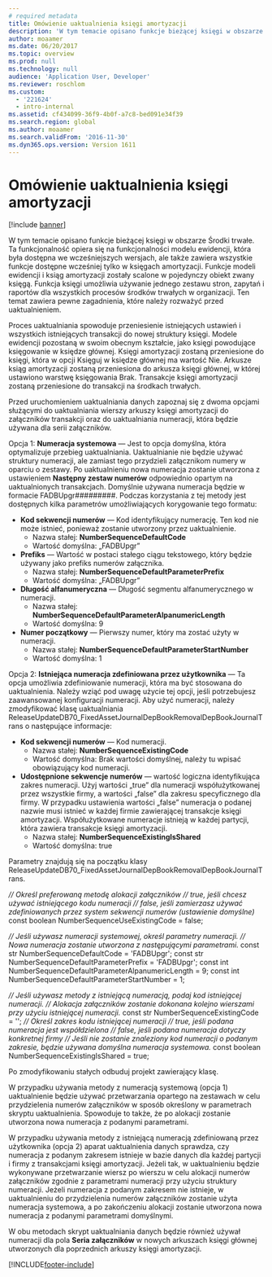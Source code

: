 ```yaml
---
# required metadata
title: Omówienie uaktualnienia księgi amortyzacji
description: 'W tym temacie opisano funkcje bieżącej księgi w obszarze Środki trwałe. Ta funkcjonalność opiera się na funkcjonalności modelu ewidencji, która była dostępna we wcześniejszych wersjach, ale także zawiera wszystkie funkcje dostępne wcześniej tylko w księgach amortyzacji.'
author: moaamer
ms.date: 06/20/2017
ms.topic: overview
ms.prod: null
ms.technology: null
audience: 'Application User, Developer'
ms.reviewer: roschlom
ms.custom:
  - '221624'
  - intro-internal
ms.assetid: cf434099-36f9-4b0f-a7c8-bed091e34f39
ms.search.region: global
ms.author: moaamer
ms.search.validFrom: '2016-11-30'
ms.dyn365.ops.version: Version 1611
---
```


# <a name="depreciation-book-upgrade-overview"></a>Omówienie uaktualnienia księgi amortyzacji

[!include [banner](../includes/banner.md)]

W tym temacie opisano funkcje bieżącej księgi w obszarze Środki trwałe. Ta funkcjonalność opiera się na funkcjonalności modelu ewidencji, która była dostępna we wcześniejszych wersjach, ale także zawiera wszystkie funkcje dostępne wcześniej tylko w księgach amortyzacji. Funkcje modeli ewidencji i ksiąg amortyzacji zostały scalone w pojedynczy obiekt zwany księgą. Funkcja księgi umożliwia używanie jednego zestawu stron, zapytań i raportów dla wszystkich procesów środków trwałych w organizacji. Ten temat zawiera pewne zagadnienia, które należy rozważyć przed uaktualnieniem. 

Proces uaktualniania spowoduje przeniesienie istniejących ustawień i wszystkich istniejących transakcji do nowej struktury księgi. Modele ewidencji pozostaną w swoim obecnym kształcie, jako księgi powodujące księgowanie w księdze głównej. Księgi amortyzacji zostaną przeniesione do księgi, która w opcji Księguj w księdze głównej ma wartość Nie. Arkusze ksiąg amortyzacji zostaną przeniesiona do arkusza księgi głównej, w której ustawiono warstwę księgowania Brak. Transakcje księgi amortyzacji zostaną przeniesione do transakcji na środkach trwałych.

Przed uruchomieniem uaktualniania danych zapoznaj się z dwoma opcjami służącymi do uaktualniania wierszy arkuszy księgi amortyzacji do załączników transakcji oraz do uaktualniania numeracji, która będzie używana dla serii załączników.

Opcja 1: **Numeracja systemowa** — Jest to opcja domyślna, która optymalizuje przebieg uaktualniania. Uaktualnianie nie będzie używać struktury numeracji, ale zamiast tego przydzieli załącznikom numery w oparciu o zestawy. Po uaktualnieniu nowa numeracja zostanie utworzona z ustawieniem **Następny zestaw numerów** odpowiednio opartym na uaktualnionych transakcjach. Domyślnie używana numeracja będzie w formacie FADBUpgr\#\#\#\#\#\#\#\#\#. Podczas korzystania z tej metody jest dostępnych kilka parametrów umożliwiających korygowanie tego formatu:

-   **Kod sekwencji numerów** — Kod identyfikujący numerację. Ten kod nie może istnieć, ponieważ zostanie utworzony przez uaktualnienie.
    -   Nazwa stałej: **NumberSequenceDefaultCode**
    -   Wartość domyślna: „FADBUpgr”
-   **Prefiks** — Wartość w postaci stałego ciągu tekstowego, który będzie używany jako prefiks numerów załącznika.
    -   Nazwa stałej: **NumberSequenceDefaultParameterPrefix**
    -   Wartość domyślna: „FADBUpgr”
-   **Długość alfanumeryczna** — Długość segmentu alfanumerycznego w numeracji.
    -   Nazwa stałej: **NumberSequenceDefaultParameterAlpanumericLength**
    -   Wartość domyślna: 9
-   **Numer początkowy** — Pierwszy numer, który ma zostać użyty w numeracji.
    -   Nazwa stałej: **NumberSequenceDefaultParameterStartNumber**
    -   Wartość domyślna: 1

Opcja 2: **Istniejąca numeracja zdefiniowana przez użytkownika** — Ta opcja umożliwia zdefiniowanie numeracji, która ma być stosowana do uaktualnienia. Należy wziąć pod uwagę użycie tej opcji, jeśli potrzebujesz zaawansowanej konfiguracji numeracji. Aby użyć numeracji, należy zmodyfikować klasę uaktualniania ReleaseUpdateDB70\_FixedAssetJournalDepBookRemovalDepBookJournalTrans o następujące informacje:

-   **Kod sekwencji numerów** — Kod numeracji.
    -   Nazwa stałej: **NumberSequenceExistingCode**
    -   Wartość domyślna: Brak wartości domyślnej, należy tu wpisać obowiązujący kod numeracji.
-   **Udostępnione sekwencje numerów** — wartość logiczna identyfikująca zakres numeracji. Użyj wartości „true” dla numeracji współużytkowanej przez wszystkie firmy, a wartości „false” dla zakresu specyficznego dla firmy. W przypadku ustawienia wartości „false” numeracja o podanej nazwie musi istnieć w każdej firmie zawierającej transakcje księgi amortyzacji. Współużytkowane numeracje istnieją w każdej partycji, która zawiera transakcje księgi amortyzacji.
    -   Nazwa stałej: **NumberSequenceExistingIsShared**
    -   Wartość domyślna: true

Parametry znajdują się na początku klasy ReleaseUpdateDB70\_FixedAssetJournalDepBookRemovalDepBookJournalTrans. 

*// Określ preferowaną metodę alokacji załączników* 
 *// true, jeśli chcesz używać istniejącego kodu numeracji* 
 *// false, jeśli zamierzasz używać zdefiniowanych przez system sekwencji numerów (ustawienie domyślne)* const boolean NumberSequenceUseExistingCode = false;  

*// Jeśli używasz numeracji systemowej, określ parametry numeracji.*
 *// Nowa numeracja zostanie utworzona z następującymi parametrami.* const str NumberSequenceDefaultCode = 'FADBUpgr'; const str NumberSequenceDefaultParameterPrefix = 'FADBUpgr'; const int NumberSequenceDefaultParameterAlpanumericLength = 9; const int NumberSequenceDefaultParameterStartNumber = 1;   

*// Jeśli używasz metody z istniejącą numeracją, podaj kod istniejącej numeracji.* 
 *// Alokacja załączników zostanie dokonana kolejno wierszami przy użyciu istniejącej numeracji.* const str NumberSequenceExistingCode = ''; *// Określ zakres kodu istniejącej numeracji* 
 *// true, jeśli podana numeracja jest współdzielona* 
 *// false, jeśli podana numeracja dotyczy konkretnej firmy* 
 *// Jeśli nie zostanie znaleziony kod numeracji o podanym zakresie, będzie używana domyślna numeracja systemowa.* const boolean NumberSequenceExistingIsShared = true; 

Po zmodyfikowaniu stałych odbuduj projekt zawierający klasę. 

W przypadku używania metody z numeracją systemową (opcja 1) uaktualnienie będzie używać przetwarzania opartego na zestawach w celu przydzielenia numerów załączników w sposób określony w parametrach skryptu uaktualnienia. Spowoduje to także, że po alokacji zostanie utworzona nowa numeracja z podanymi parametrami. 

W przypadku używania metody z istniejącą numeracją zdefiniowaną przez użytkownika (opcja 2) aparat uaktualnienia danych sprawdza, czy numeracja z podanym zakresem istnieje w bazie danych dla każdej partycji i firmy z transakcjami księgi amortyzacji. Jeżeli tak, w uaktualnieniu będzie wykonywane przetwarzanie wiersz po wierszu w celu alokacji numerów załączników zgodnie z parametrami numeracji przy użyciu struktury numeracji. Jeżeli numeracja z podanym zakresem nie istnieje, w uaktualnieniu do przydzielenia numerów załączników zostanie użyta numeracja systemowa, a po zakończeniu alokacji zostanie utworzona nowa numeracja z podanymi parametrami domyślnymi.

W obu metodach skrypt uaktualniania danych będzie również używał numeracji dla pola **Seria załączników** w nowych arkuszach księgi głównej utworzonych dla poprzednich arkuszy księgi amortyzacji.





[!INCLUDE[footer-include](../../includes/footer-banner.md)]

